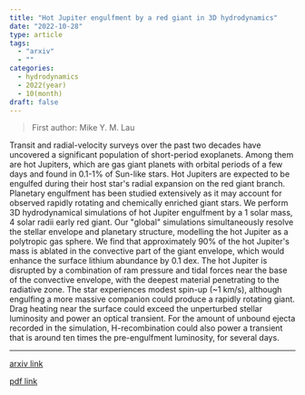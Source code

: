 ```yaml
---
title: "Hot Jupiter engulfment by a red giant in 3D hydrodynamics"
date: "2022-10-28"
type: article
tags:
  - "arxiv"
  - ""
categories:
  - hydrodynamics
  - 2022(year)
  - 10(month)
draft: false
---
```


> First author: Mike Y. M. Lau

 Transit and radial-velocity surveys over the past two decades have uncovered
a significant population of short-period exoplanets. Among them are hot
Jupiters, which are gas giant planets with orbital periods of a few days and
found in 0.1-1% of Sun-like stars. Hot Jupiters are expected to be engulfed
during their host star's radial expansion on the red giant branch. Planetary
engulfment has been studied extensively as it may account for observed rapidly
rotating and chemically enriched giant stars. We perform 3D hydrodynamical
simulations of hot Jupiter engulfment by a 1 solar mass, 4 solar radii early
red giant. Our "global" simulations simultaneously resolve the stellar envelope
and planetary structure, modelling the hot Jupiter as a polytropic gas sphere.
We find that approximately 90% of the hot Jupiter's mass is ablated in the
convective part of the giant envelope, which would enhance the surface lithium
abundance by 0.1 dex. The hot Jupiter is disrupted by a combination of ram
pressure and tidal forces near the base of the convective envelope, with the
deepest material penetrating to the radiative zone. The star experiences modest
spin-up (~1 km/s), although engulfing a more massive companion could produce a
rapidly rotating giant. Drag heating near the surface could exceed the
unperturbed stellar luminosity and power an optical transient. For the amount
of unbound ejecta recorded in the simulation, H-recombination could also power
a transient that is around ten times the pre-engulfment luminosity, for several
days.

---
[arxiv link](http://arxiv.org/abs/2210.15848v1)

[pdf link](http://arxiv.org/pdf/2210.15848v1)